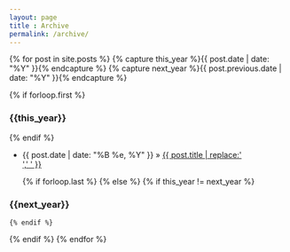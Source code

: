 ```yaml
---
layout: page
title : Archive
permalink: /archive/
---
```


{% for post in site.posts %}
  {% capture this_year %}{{ post.date | date: "%Y" }}{% endcapture %}
  {% capture next_year %}{{ post.previous.date | date: "%Y" }}{% endcapture %}

  {% if forloop.first %}
### {{this_year}}
  {% endif %}

- <span>{{ post.date | date: "%B %e, %Y" }}</span> &raquo; <a href="{{ BASE_PATH }}{{ post.url }}">{{ post.title | replace:'<br/>',' ' }}</a>

  {% if forloop.last %}
  {% else %}
    {% if this_year != next_year %}
### {{next_year}}
    {% endif %}
  {% endif %}
{% endfor %}
